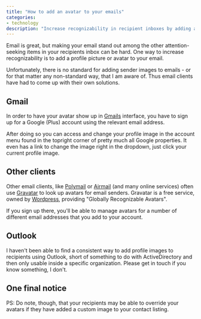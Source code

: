 ```yaml
---
title: "How to add an avatar to your emails"
categories:
- technology
description: "Increase recognizability in recipient inboxes by adding a profile picture or avatar to your email in Gmail and other email clients."
---
```


Email is great, but making your email stand out among the other attention-seeking items in your recipients inbox can be hard. One way to increase recognizability is to add a profile picture or avatar to your email.

<!--more-->

Unfortunately, there is no standard for adding sender images to emails - or for that matter any non-standard way, that I am aware of. Thus email clients have had to come up with their own solutions.

## Gmail

In order to have your avatar show up in [Gmails](https://gmail.com) interface, you have to sign up for a Google (Plus) account using the relevant email address.

After doing so you can access and change your profile image in the account menu found in the topright corner of pretty much all Google properties. It even
has a link to change the image right in the dropdown, just click your current profile image.

## Other clients

Other email clients, like [Polymail](https://polymail.io/) or [Airmail](http://airmailapp.com/) (and many online services) often use [Gravatar](https://gravatar.com) to look up avatars for email senders. Gravatar is a free service, owned by [Wordpress](https://wordpress.com), providing "Globally Recognizable Avatars".

If you sign up there, you'll be able to manage avatars for a number of different email addresses that you add to your account.

## Outlook

I haven't been able to find a consistent way to add profile images to recipients using Outlook, short of something to do with ActiveDirectory and then only usable inside a specific organization. Please get in touch if you know something, I don't.

## One final notice

PS: Do note, though, that your recipients may be able to override your avatars if they have added a custom image to your contact listing.
